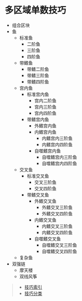 # 多区域单数技巧

- 组合区块
- 鱼
  - 标准鱼
    - 二阶鱼
    - 三阶鱼
    - 四阶鱼
  - 带鳍鱼
    - 带鳍二阶鱼
    - 带鳍三阶鱼
    - 带鳍四阶鱼
  - 宫内鱼
    - 标准宫内鱼
      - 宫内二阶鱼
      - 宫内三阶鱼
      - 宫内四阶鱼
    - 带鳍宫内鱼
      - 外鳍宫内鱼
      - 内鳍宫内鱼
        - 内鳍宫内三阶鱼
        - 内鳍宫内四阶鱼
      - 自噬鳍宫内鱼
        - 自噬鳍宫内三阶鱼
        - 自噬鳍宫内四阶鱼
  - 交叉鱼
    - 标准交叉鱼
      - 交叉三阶鱼
      - 交叉四阶鱼
    - 带鳍交叉鱼
      - 外鳍交叉鱼
        - 外鳍交叉三阶鱼
        - 外鳍交叉四阶鱼
      - 内鳍交叉鱼
        - 内鳍交叉三阶鱼
        - 内鳍交叉四阶鱼
      - 自噬鳍交叉鱼
        - 自噬鳍交叉三阶鱼
        - 自噬鳍交叉四阶鱼
  - 复杂鱼
- 双强链
  - 摩天楼
  - 双线风筝

> - [技巧索引](../../../README.md)
> - [技巧分类](../../README.md)
